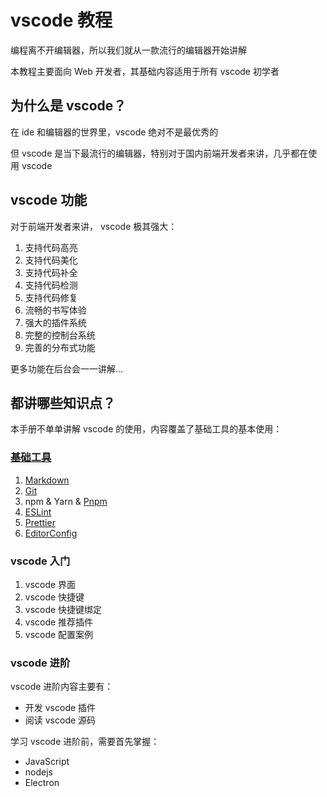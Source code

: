 # vscode 教程

编程离不开编辑器，所以我们就从一款流行的编辑器开始讲解

本教程主要面向 Web 开发者，其基础内容适用于所有 vscode 初学者

## 为什么是 vscode？

在 ide 和编辑器的世界里，vscode 绝对不是最优秀的

但 vscode 是当下最流行的编辑器，特别对于国内前端开发者来讲，几乎都在使用 vscode

## vscode 功能

对于前端开发者来讲， vscode 极其强大：

1. 支持代码高亮
2. 支持代码美化
3. 支持代码补全
4. 支持代码检测
5. 支持代码修复
6. 流畅的书写体验
7. 强大的插件系统
8. 完整的控制台系统
9. 完善的分布式功能

更多功能在后台会一一讲解...

## 都讲哪些知识点？

本手册不单单讲解 vscode 的使用，内容覆盖了基础工具的基本使用：

### [基础工具](./basicTools/index)

1. [Markdown](./basicTools/markdown)
2. [Git](./basicTools/git)
3. npm & Yarn & [Pnpm](./basicTools/pnpm)
4. [ESLint](./basicTools/eslint)
5. [Prettier](./basicTools/prettier)
6. [EditorConfig](./basicTools/editorconfig)

### vscode 入门

1. vscode 界面
2. vscode 快捷键
3. vscode 快捷键绑定
4. vscode 推荐插件
5. vscode 配置案例

### vscode 进阶

vscode 进阶内容主要有：

-   开发 vscode 插件
-   阅读 vscode 源码

学习 vscode 进阶前，需要首先掌握：

-   JavaScript
-   nodejs
-   Electron
